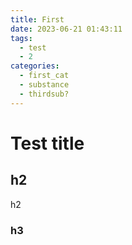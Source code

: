 ```yaml
---
title: First
date: 2023-06-21 01:43:11
tags: 
  - test
  - 2
categories: 
  - first_cat
  - substance
  - thirdsub?
---
```

# Test title
## h2
h2
### h3
